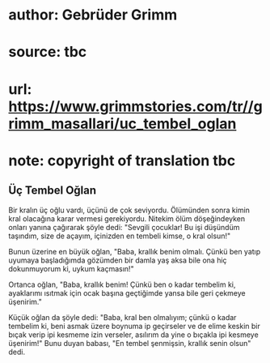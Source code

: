 # author: Gebrüder Grimm
# source: tbc
# url: https://www.grimmstories.com/tr//grimm_masallari/uc_tembel_oglan
# note: copyright of translation tbc

## Üç Tembel Oğlan 

Bir kralın üç oğlu vardı, üçünü de çok seviyordu. Ölümünden sonra kimin
kral olacağına karar vermesi gerekiyordu. Nitekim ölüm döşeğindeyken
onları yanına çağırarak şöyle dedi: "Sevgili çocuklar! Bu işi düşündüm
taşındım, size de açayım, içinizden en tembeli kimse, o kral olsun!"

Bunun üzerine en büyük oğlan, "Baba, krallık benim olmalı. Çünkü ben
yatıp uyumaya başladığımda gözümden bir damla yaş aksa bile ona hiç
dokunmuyorum ki, uykum kaçmasın!"

Ortanca oğlan, "Baba, krallık benim! Çünkü ben o kadar tembelim ki,
ayaklarımı ısıtmak için ocak başına geçtiğimde yansa bile geri çekmeye
üşenirim."

Küçük oğlan da şöyle dedi: "Baba, kral ben olmalıyım; çünkü o kadar
tembelim ki, beni asmak üzere boynuma ip geçirseler ve de elime keskin
bir bıçak verip ipi kesmeme izin verseler, asılırım da yine o bıçakla
ipi kesmeye üşenirim!" Bunu duyan babası, "En tembel şenmişsin,
krallık senin olsun" dedi.
